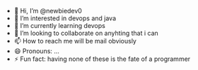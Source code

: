 - 👋 Hi, I’m @newbiedev0
- 👀 I’m interested in devops and java
- 🌱 I’m currently learning devops
- 💞️ I’m looking to collaborate on anyhting that i can
- 📫 How to reach me will be mail obviously
- 😄 Pronouns: ...
- ⚡ Fun fact: having none of these is the fate of a programmer

<!---
newbiedev0/newbiedev0 is a ✨ special ✨ repository because its `README.md` (this file) appears on your GitHub profile.
You can click the Preview link to take a look at your changes.
--->
